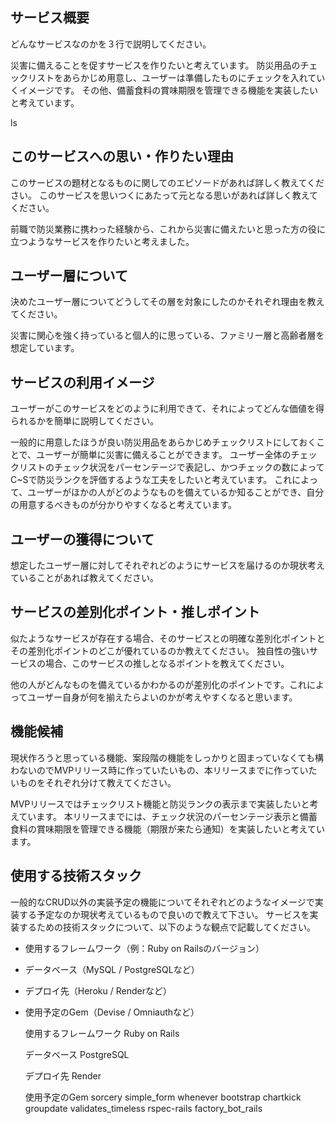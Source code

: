 ## サービス概要
どんなサービスなのかを３行で説明してください。

災害に備えることを促すサービスを作りたいと考えています。
防災用品のチェックリストをあらかじめ用意し、ユーザーは準備したものにチェックを入れていくイメージです。
その他、備蓄食料の賞味期限を管理できる機能を実装したいと考えています。

ls
## このサービスへの思い・作りたい理由
このサービスの題材となるものに関してのエピソードがあれば詳しく教えてください。
このサービスを思いつくにあたって元となる思いがあれば詳しく教えてください。

前職で防災業務に携わった経験から、これから災害に備えたいと思った方の役に立つようなサービスを作りたいと考えました。

## ユーザー層について
決めたユーザー層についてどうしてその層を対象にしたのかそれぞれ理由を教えてください。

災害に関心を強く持っていると個人的に思っている、ファミリー層と高齢者層を想定しています。

## サービスの利用イメージ
ユーザーがこのサービスをどのように利用できて、それによってどんな価値を得られるかを簡単に説明してください。

一般的に用意したほうが良い防災用品をあらかじめチェックリストにしておくことで、ユーザーが簡単に災害に備えることができます。
ユーザー全体のチェックリストのチェック状況をパーセンテージで表記し、かつチェックの数によってC~Sで防災ランクを評価するような工夫をしたいと考えています。
これによって、ユーザーがほかの人がどのようなものを備えているか知ることができ、自分の用意するべきものが分かりやすくなると考えています。

## ユーザーの獲得について
想定したユーザー層に対してそれぞれどのようにサービスを届けるのか現状考えていることがあれば教えてください。

## サービスの差別化ポイント・推しポイント
似たようなサービスが存在する場合、そのサービスとの明確な差別化ポイントとその差別化ポイントのどこが優れているのか教えてください。
独自性の強いサービスの場合、このサービスの推しとなるポイントを教えてください。

他の人がどんなものを備えているかわかるのが差別化のポイントです。これによってユーザー自身が何を揃えたらよいのかが考えやすくなると思います。

## 機能候補
現状作ろうと思っている機能、案段階の機能をしっかりと固まっていなくても構わないのでMVPリリース時に作っていたいもの、本リリースまでに作っていたいものをそれぞれ分けて教えてください。

MVPリリースではチェックリスト機能と防災ランクの表示まで実装したいと考えています。
本リリースまでには、チェック状況のパーセンテージ表示と備蓄食料の賞味期限を管理できる機能（期限が来たら通知）を実装したいと考えています。

## 使用する技術スタック
一般的なCRUD以外の実装予定の機能についてそれぞれどのようなイメージで実装する予定なのか現状考えているもので良いので教えて下さい。
サービスを実装するための技術スタックについて、以下のような観点で記載してください。
- 使用するフレームワーク（例：Ruby on Railsのバージョン）
- データベース（MySQL / PostgreSQLなど）
- デプロイ先（Heroku / Renderなど）
- 使用予定のGem（Devise / Omniauthなど）

  使用するフレームワーク
  Ruby on Rails

  データベース
  PostgreSQL

  デプロイ先
  Render

  使用予定のGem
  sorcery
  simple_form
  whenever
  bootstrap
  chartkick
  groupdate
  validates_timeless
  rspec-rails
  factory_bot_rails
